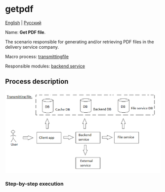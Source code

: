 # getpdf

[English](getpdf.md) | [Русский](getpdf.ru.md)

Name: **Get PDF file**.

The scenario responsible for generating and/or retrieving PDF files in the delivery service company.

Macro process: [transmittingfile](../../macroprocesses/transmittingfile.md)

Responsible modules: [backend service](../../backend/fileservice.md)

## Process description

![transmittingfile_overall](../../img/transmittingfile_overall.png)

### Step-by-step execution
